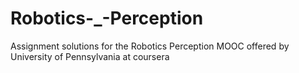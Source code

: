 # Robotics-_-Perception

Assignment solutions for the Robotics Perception MOOC offered by University of Pennsylvania at coursera
